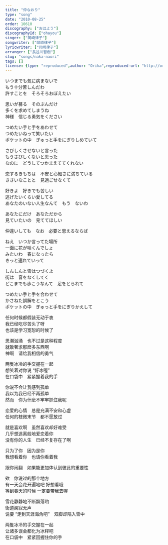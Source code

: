 ```yaml
---
title: "仲なおり"
type: "song"
date: "2010-08-25"
order: 10610
discography: ["おはよう"]
discographyId: ["ohayou"]
singer: ["岡崎律子"]
songwriter: ["岡崎律子"]
lyricwriter: ["岡崎律子"]
arranger: ["長谷川智樹"]
slug: "songs/naka-naori"
tags: []
license: {type: "reproduced",author: "Orika",reproduced-url: "http://orikamushi.myweb.hinet.net/",reproduced-website: "織歌蟲網站"}
---
```


いつまでも気に病まないで   
もう十分苦しんだわ   
許すことを　そろそろおぼえたい   
  
思いが募る　そのぶんだけ   
多くを求めてしまうね   
神様　信じる勇気をください   
  
つめたい手と手をあわせて   
つめたいねって笑いたい   
ポケットの中　ぎゅっと手をにぎりしめていて   
  
さびしくさせないと言った   
もうさびしくないと思った   
なのに　どうしてつかまえててくれない   
  
恋するきもちは　不安と心細さに満ちている   
ささいなことと　見過ごせなくて   
  
好きよ　好きでも苦しい   
逃げたいくらい愛してる   
あなたのいない人生なんて　もう　ないわ   
  
あなたにだけ　あなただから   
見ていたいの　見ててほしい   
  
仲違いしても　なお　必要と思えるならば   
  
ねえ　いつか言ってた場所   
一面に花が咲くんでしょ   
みたいわ　春になったら   
きっと連れていって   
  
しんしんと雪はつづくよ   
街は　音をなくしてく   
どこまでも歩こうなんて　足をとられて   
  
つめたい手と手を合わせて   
かさねた誤解をとこう   
ポケットの中　ぎゅっと手をにぎりかえして  
  
  <!-- 翻译 -->

任何时候都假装无动于衷   
我已经吃尽苦头了呀   
也该是学习宽恕的时候了   
  
思潮汹涌　也不过是这种程度  
就敢奢求那麽多东西啊   
神啊　请给我相信的勇气   
  
两隻冰冷的手交握在一起   
想笑着对你说 “好冰喔”   
在口袋中　紧紧握着我的手   
  
你说不会让我感到孤单   
我以为我已经不再孤单   
然而　你为什麽不牢牢抓住我呢   
  
恋爱的心情　总是充满不安和心虚   
任何的枝微末节　都不愿放过   
  
就是喜欢啊　虽然喜欢却好难受   
几乎想逃离般地爱恋着你   
没有你的人生　已经不复存在了啊   
  
只为了你　因为是你   
我想看着你　也请你看着我   
  
跟你闹翻　如果能更加体认到彼此的重要性   
  
欸　你说过的那个地方   
有一天会花开遍地吧 好想看哦　  
等到春天的时候 一定要带我去喔   
  
雪花静静地不断飘落哟   
街道阒寂无声   
说要 “走到天涯海角吧”　双脚却陷入雪中   
  
两隻冰冷的手交握在一起   
让诸多误会都化为冰释吧   
在口袋中　紧紧回握住你的手
